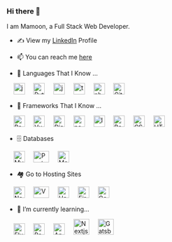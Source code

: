 ### Hi there 👋

<!--
**rmamoonx/rmamoonx** is a ✨ _special_ ✨ repository because its `README.md` (this file) appears on your GitHub profile.

Here are some ideas to get you started:

- 🔭 I’m currently working on ...
- 🌱 I’m currently learning ...
- 👯 I’m looking to collaborate on ...
- 🤔 I’m looking for help with ...
- 💬 Ask me about ...
- 📫 How to reach me: ...
- 😄 Pronouns: ...
- ⚡ Fun fact: ...
-->
I am Mamoon, a Full Stack Web Developer.

- ✍ View my [LinkedIn](https://ae.linkedin.com/in/rajamamoon) Profile
- 📫 You can reach me [here](mailto:r.mamoonxk@hotmail.com)

- 💬 Languages That I Know ...
<p>
       &nbsp; &nbsp;  <img src="https://qph.fs.quoracdn.net/main-qimg-48b7a3d8958565e7aa3ad4dbf2312770.webp" alt="java" width="26" height="26" />
       &nbsp; &nbsp; <img src="https://cdn.worldvectorlogo.com/logos/python-5.svg" alt="Python" width="26" height="26" /> 
       &nbsp; &nbsp; <img src="https://cdn.worldvectorlogo.com/logos/logo-javascript.svg" alt="javascript" width="26" height="26" />
       &nbsp; &nbsp; <img src="https://seeklogo.com/images/T/typescript-logo-B29A3F462D-seeklogo.com.png" alt="typescript" width="26" height="26" />
       &nbsp; &nbsp; <img src="https://cdn.worldvectorlogo.com/logos/php-1.svg" alt="php" width="26" height="26" />
       &nbsp; &nbsp; <img src="https://git-scm.com/images/logos/downloads/Git-Icon-1788C.png" width="26" height="26" alt="Git" />
</p>

- 🔭 Frameworks That I Know ...
<p>
       &nbsp; &nbsp;  <img src="https://cdn.worldvectorlogo.com/logos/react-2.svg" alt="Reactjs" width="26" height="26" />
       &nbsp; &nbsp;  <img src="https://cdn.worldvectorlogo.com/logos/vue-9.svg" alt="Vuejs" width="26" height="26" />
       &nbsp; &nbsp;  <img src="https://cdn.worldvectorlogo.com/logos/django.svg" alt="Django" width="26" height="26" />
       &nbsp; &nbsp;  <img src="https://seeklogo.com/images/N/nodejs-logo-FBE122E377-seeklogo.com.png" alt="nodejs" width="26" height="26" />
       &nbsp; &nbsp;  <img src="https://cdn.worldvectorlogo.com/logos/laravel-2.svg" alt="laravel" width="26" height="26" />
       &nbsp; &nbsp;  <img src="https://cdn.worldvectorlogo.com/logos/bootstrap-4.svg" alt="Bootstrap" width="26" height="26" /> 
       &nbsp; &nbsp;  <img src="https://cdn.worldvectorlogo.com/logos/css-3.svg" alt="CSS" width="26" height="26" />
       &nbsp; &nbsp;  <img src="https://cdn.worldvectorlogo.com/logos/html-1.svg" alt="HTML" width="26" height="26" /> 
</p>

- 🗄️ Databases
<p>
       &nbsp; &nbsp;  <img src="https://cdn.worldvectorlogo.com/logos/mysql-2.svg" width="26" height="26" alt="MySQL" />
       &nbsp; &nbsp;  <img src="https://cdn.worldvectorlogo.com/logos/postgresql.svg" width="36" height="26" alt="PostgreSQL" />
       &nbsp; &nbsp;  <img src="https://cdn.worldvectorlogo.com/logos/mongodb-icon-1.svg" width="26" height="26" alt="MongoDB" />
</p>

- 🏘️ Go to Hosting Sites
<p>
       &nbsp; &nbsp;  <img src="https://cdn.worldvectorlogo.com/logos/netlify.svg" width="26" height="26" alt="Netlify" />
       &nbsp; &nbsp;  <img src="https://cdn.worldvectorlogo.com/logos/vercel.svg" width="36" height="26" alt="Vercel" />
       &nbsp; &nbsp;  <img src="https://cdn.worldvectorlogo.com/logos/heroku-4.svg" width="26" height="26" alt="Heruko" />
       &nbsp; &nbsp;  <img src="https://cdn.worldvectorlogo.com/logos/firebase-2.svg" width="26" height="26" alt="Firebase" />
       &nbsp; &nbsp;  <img src="https://cdn.worldvectorlogo.com/logos/google-cloud-1.svg" width="26" height="26" alt="Google Cloud" />
</p>

- 🌱 I’m currently learning...
<p>
       &nbsp; &nbsp;  <img src="https://cdn.worldvectorlogo.com/logos/flutter-logo.svg" alt="Flutter" width="26" height="26" />
       &nbsp; &nbsp;  <img src="https://cdn.worldvectorlogo.com/logos/react-native-1.svg" alt="React Native" width="26" height="26" />
       &nbsp; &nbsp;  <img src="https://cdn.worldvectorlogo.com/logos/angular-icon-1.svg" alt="Angularjs" width="26" height="26" />
       &nbsp; &nbsp;  <img src="https://cdn.worldvectorlogo.com/logos/nextjs-2.svg" alt="Nextjs" width="36" height="36" />
       &nbsp; &nbsp;  <img src="https://cdn.worldvectorlogo.com/logos/gatsby-logo.svg" alt="Gatsbyjs" width="36" height="36" />
</p>
